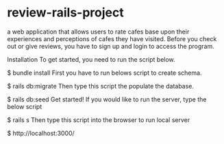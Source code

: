 # review-rails-project
a web application that allows users to rate cafes base upon their experiences and perceptions of cafes they have visited. Before you check out or give reviews, you have to sign up and login to access the program.

Installation
To get started, you need to run the script below.

$ bundle install
First you have to run belows script to create schema.

$ rails db:migrate
Then type this script the populate the database.

$ rails db:seed
Get started!
If you would like to run the server, type the below script

$ rails s
Then type this script into the browser to run local server

$ http://localhost:3000/
